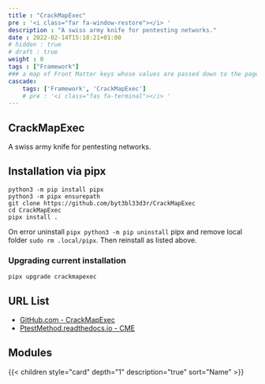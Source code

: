 ```yaml
---
title : "CrackMapExec"
pre : '<i class="far fa-window-restore"></i> '
description : "A swiss army knife for pentesting networks."
date : 2022-02-14T15:18:21+01:00
# hidden : true
# draft : true
weight : 0
tags : ["Framework"]
### a map of Front Matter keys whose values are passed down to the page's descendants unless overwritten by self or a closer ancestor's cascade. 
cascade:
    tags: ['Framework', 'CrackMapExec']
    # pre : '<i class="fas fa-terminal"></i> '
---
```


## CrackMapExec

A swiss army knife for pentesting networks.

## Installation via pipx

```plain
python3 -m pip install pipx
python3 -m pipx ensurepath
git clone https://github.com/byt3bl33d3r/CrackMapExec
cd CrackMapExec
pipx install .
```

On error uninstall `pipx python3 -m pip uninstall` pipx and remove local folder `sudo rm .local/pipx`. Then reinstall as listed above.

### Upgrading current installation

```plain
pipx upgrade crackmapexec
```

## URL List

* [GitHub.com - CrackMapExec](https://github.com/byt3bl33d3r/CrackMapExec)
* [PtestMethod.readthedocs.io - CME](https://ptestmethod.readthedocs.io/en/latest/cme.html)

## Modules

{{< children style="card" depth="1" description="true" sort="Name"  >}}
